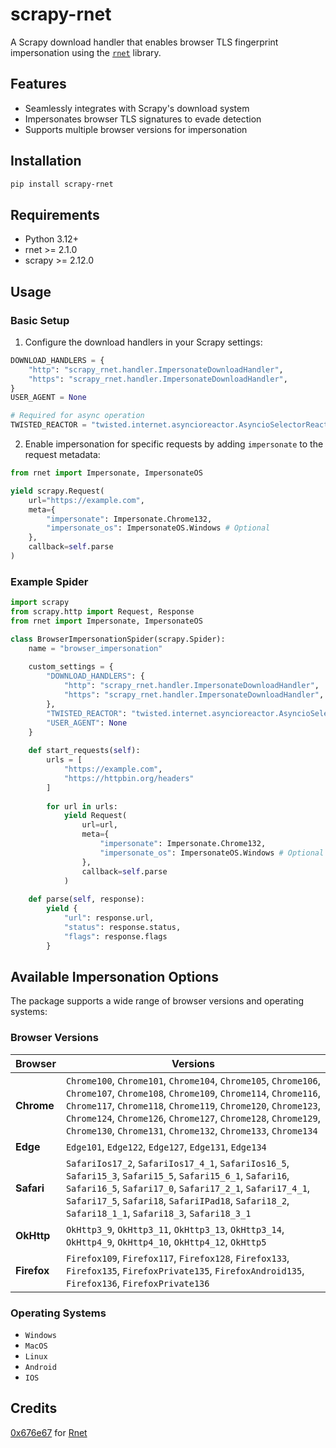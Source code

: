# scrapy-rnet

A Scrapy download handler that enables browser TLS fingerprint impersonation using the [`rnet`](https://github.com/0x676e67/rnet) library.

## Features

- Seamlessly integrates with Scrapy's download system
- Impersonates browser TLS signatures to evade detection
- Supports multiple browser versions for impersonation

## Installation

```bash
pip install scrapy-rnet
```

## Requirements

- Python 3.12+
- rnet >= 2.1.0
- scrapy >= 2.12.0

## Usage

### Basic Setup

1. Configure the download handlers in your Scrapy settings:

```python
DOWNLOAD_HANDLERS = {
    "http": "scrapy_rnet.handler.ImpersonateDownloadHandler",
    "https": "scrapy_rnet.handler.ImpersonateDownloadHandler",
}
USER_AGENT = None

# Required for async operation
TWISTED_REACTOR = "twisted.internet.asyncioreactor.AsyncioSelectorReactor"
```

2. Enable impersonation for specific requests by adding `impersonate` to the request metadata:

```python
from rnet import Impersonate, ImpersonateOS

yield scrapy.Request(
    url="https://example.com",
    meta={
        "impersonate": Impersonate.Chrome132,
        "impersonate_os": ImpersonateOS.Windows # Optional
    },
    callback=self.parse
)
```

### Example Spider

```python
import scrapy
from scrapy.http import Request, Response
from rnet import Impersonate, ImpersonateOS

class BrowserImpersonationSpider(scrapy.Spider):
    name = "browser_impersonation"
    
    custom_settings = {
        "DOWNLOAD_HANDLERS": {
            "http": "scrapy_rnet.handler.ImpersonateDownloadHandler",
            "https": "scrapy_rnet.handler.ImpersonateDownloadHandler",
        },
        "TWISTED_REACTOR": "twisted.internet.asyncioreactor.AsyncioSelectorReactor",
        "USER_AGENT": None
    }
    
    def start_requests(self):
        urls = [
            "https://example.com",
            "https://httpbin.org/headers"
        ]
        
        for url in urls:
            yield Request(
                url=url,
                meta={
                    "impersonate": Impersonate.Chrome132,
                    "impersonate_os": ImpersonateOS.Windows # Optional
                },
                callback=self.parse
            )
    
    def parse(self, response):
        yield {
            "url": response.url,
            "status": response.status,
            "flags": response.flags
        }
```

## Available Impersonation Options

The package supports a wide range of browser versions and operating systems:

### Browser Versions

| **Browser**   | **Versions**                                                                                     |
|---------------|--------------------------------------------------------------------------------------------------|
| **Chrome**    | `Chrome100`, `Chrome101`, `Chrome104`, `Chrome105`, `Chrome106`, `Chrome107`, `Chrome108`, `Chrome109`, `Chrome114`, `Chrome116`, `Chrome117`, `Chrome118`, `Chrome119`, `Chrome120`, `Chrome123`, `Chrome124`, `Chrome126`, `Chrome127`, `Chrome128`, `Chrome129`, `Chrome130`, `Chrome131`, `Chrome132`, `Chrome133`, `Chrome134` |
| **Edge**      | `Edge101`, `Edge122`, `Edge127`, `Edge131`, `Edge134`                                                       |
| **Safari**    | `SafariIos17_2`, `SafariIos17_4_1`, `SafariIos16_5`, `Safari15_3`, `Safari15_5`, `Safari15_6_1`, `Safari16`, `Safari16_5`, `Safari17_0`, `Safari17_2_1`, `Safari17_4_1`, `Safari17_5`, `Safari18`, `SafariIPad18`, `Safari18_2`, `Safari18_1_1`, `Safari18_3`, `Safari18_3_1` |
| **OkHttp**    | `OkHttp3_9`, `OkHttp3_11`, `OkHttp3_13`, `OkHttp3_14`, `OkHttp4_9`, `OkHttp4_10`, `OkHttp4_12`, `OkHttp5`         |
| **Firefox**   | `Firefox109`, `Firefox117`, `Firefox128`, `Firefox133`, `Firefox135`, `FirefoxPrivate135`, `FirefoxAndroid135`, `Firefox136`, `FirefoxPrivate136`|


### Operating Systems
- `Windows`
- `MacOS`
- `Linux`
- `Android`
- `IOS`


## Credits

[0x676e67](https://github.com/0x676e67) for [Rnet](https://github.com/0x676e67/rnet)
